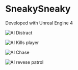 # SneakySneaky

Developed with Unreal Engine 4

![AI Distract](https://user-images.githubusercontent.com/69220988/170116606-15e79f88-c41c-488e-9004-9137cdef8f09.gif)

![AI Kills player](https://user-images.githubusercontent.com/69220988/170118392-c1846e73-c196-4490-8c0c-1f2c90aea904.gif)

![AI Chase](https://user-images.githubusercontent.com/69220988/170118845-3d4680bc-1fb5-45ec-9842-f2cc0636b4ec.gif)

![AI revese patrol](https://user-images.githubusercontent.com/69220988/170119215-f18ef683-82ec-4f27-82e0-cc8e45233448.gif)
